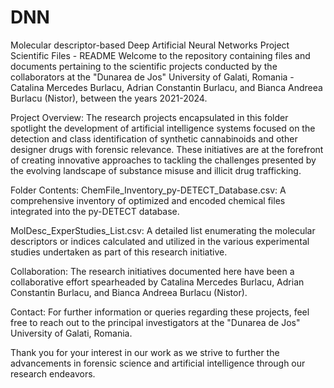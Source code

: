 # DNN
Molecular descriptor-based Deep Artificial Neural Networks 
Project Scientific Files - README
Welcome to the repository containing files and documents pertaining to the scientific projects conducted by the collaborators at the "Dunarea de Jos" University of Galati, Romania - Catalina Mercedes Burlacu, Adrian Constantin Burlacu, and Bianca Andreea Burlacu (Nistor), between the years 2021-2024.

Project Overview:
The research projects encapsulated in this folder spotlight the development of artificial intelligence systems focused on the detection and class identification of synthetic cannabinoids and other designer drugs with forensic relevance. These initiatives are at the forefront of creating innovative approaches to tackling the challenges presented by the evolving landscape of substance misuse and illicit drug trafficking.

Folder Contents:
ChemFile_Inventory_py-DETECT_Database.csv: A comprehensive inventory of optimized and encoded chemical files integrated into the py-DETECT database.

MolDesc_ExperStudies_List.csv: A detailed list enumerating the molecular descriptors or indices calculated and utilized in the various experimental studies undertaken as part of this research initiative.

Collaboration:
The research initiatives documented here have been a collaborative effort spearheaded by Catalina Mercedes Burlacu, Adrian Constantin Burlacu, and Bianca Andreea Burlacu (Nistor).

Contact:
For further information or queries regarding these projects, feel free to reach out to the principal investigators at the "Dunarea de Jos" University of Galati, Romania.

Thank you for your interest in our work as we strive to further the advancements in forensic science and artificial intelligence through our research endeavors.
